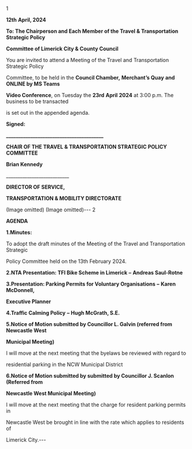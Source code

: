 1

**12th** **April, 2024**

**To: The Chairperson and Each Member of the Travel & Transportation Strategic Policy**

**Committee of Limerick City & County Council**

You are invited to attend a Meeting of the Travel and Transportation Strategic Policy

Committee, to be held in the **Council Chamber,** **Merchant’s Quay** **and ONLINE by MS Teams**

**Video Conference**, on Tuesday the **23rd** **April** **2024** at 3:00 p.m. The business to be transacted

is set out in the appended agenda.

**Signed:**

**\_\_\_\_\_\_\_\_\_\_\_\_\_\_\_\_\_\_\_\_\_\_\_\_\_\_\_\_\_\_\_\_\_\_\_\_\_\_\_\_**

**CHAIR OF THE TRAVEL & TRANSPORTATION STRATEGIC POLICY COMMITTEE**

**Brian Kennedy**

\_\_\_\_\_\_\_\_\_\_\_\_\_\_\_\_\_\_\_\_\_\_\_\_\_\_\_

**DIRECTOR OF SERVICE,**

**TRANSPORTATION & MOBILITY DIRECTORATE**

(Image omitted)
(Image omitted)---
2

**AGENDA**

**1.Minutes:**

To adopt the draft minutes of the Meeting of the Travel and Transportation Strategic

Policy Committee held on the 13th February 2024.

**2.NTA Presentation: TFI Bike Scheme in Limerick** **–** **Andreas Saul-Rotne**

**3.Presentation: Parking Permits for Voluntary Organisations** **–** **Karen McDonnell,**

**Executive Planner**

**4.Traffic Calming Policy** **–** **Hugh McGrath, S.E.**

**5.Notice of Motion submitted by Councillor L. Galvin (referred from Newcastle West**

**Municipal Meeting)**

I will move at the next meeting that the byelaws be reviewed with regard to

residential parking in the NCW Municipal District

**6.Notice of Motion submitted by submitted by Councillor J. Scanlon (Referred from**

**Newcastle West Municipal Meeting)**

I will move at the next meeting that the charge for resident parking permits in

Newcastle West be brought in line with the rate which applies to residents of

Limerick City.---
